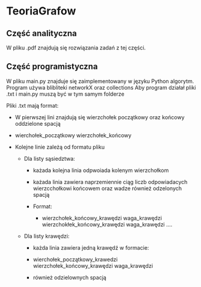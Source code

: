  #                   TeoriaGrafow 

## Część analityczna
W pliku .pdf znajdują się rozwiązania zadań z tej części.

## Część programistyczna
W pliku main.py znajduje się zaimplementowany w języku Python algorytm. 
Program używa blibliteki networkX oraz collections
Aby program działał pliki .txt i main.py muszą być w tym samym folderze 

Pliki .txt mają format:
*  W pierwszej lini znajdują się wierzchołek początkowy oraz końcowy oddzielone spacją
  * wierchołek_początkowy wierzchołek_końcowy
* Kolejne linie zależą od formatu pliku

  * Dla listy sąsiedztwa:

    * każada kolejna linia odpwoiada kolenym wierzchołkom 

     * każada linia zawiera naprzemiennie ciąg liczb odpowiadacych wierzcchołkowi końcowem oraz wadze również odzelonych spacją 
     * Format:

       * wierzchołek_końcowy_krawędzi waga_krawędzi wierzchokłek_końcowy_krawędzi waga_krawędzi ....

   * Dla listy krawędzi:

     * każda linia zawiera jedną krawędź w formacie:

     * wierchołek_początkowy_krawedzi wierzchołek_końcowy_krawędzi waga_krawędzi

      * również odzielownych spacją
